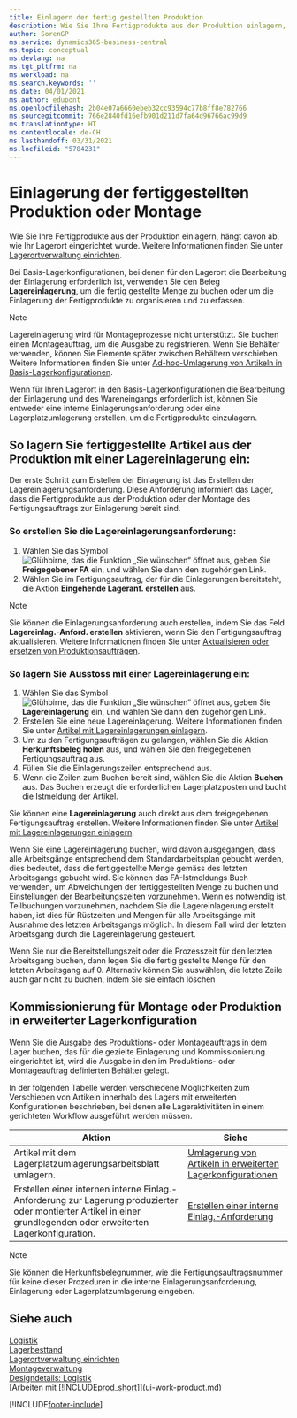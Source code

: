```yaml
---
title: Einlagern der fertig gestellten Produktion
description: Wie Sie Ihre Fertigprodukte aus der Produktion einlagern, hängt davon ab, wie Ihr Lagerort eingerichtet wurde.
author: SorenGP
ms.service: dynamics365-business-central
ms.topic: conceptual
ms.devlang: na
ms.tgt_pltfrm: na
ms.workload: na
ms.search.keywords: ''
ms.date: 04/01/2021
ms.author: edupont
ms.openlocfilehash: 2b04e07a6660ebeb32cc93594c77b8ff8e782766
ms.sourcegitcommit: 766e2840fd16efb901d211d7fa64d96766ac99d9
ms.translationtype: HT
ms.contentlocale: de-CH
ms.lasthandoff: 03/31/2021
ms.locfileid: "5784231"
---
```

# <a name="put-away-production-or-assembly-output"></a>Einlagerung der fertiggestellten Produktion oder Montage

Wie Sie Ihre Fertigprodukte aus der Produktion einlagern, hängt davon ab, wie Ihr Lagerort eingerichtet wurde. Weitere Informationen finden Sie unter [Lagerortverwaltung einrichten](warehouse-setup-warehouse.md).  

Bei Basis-Lagerkonfigurationen, bei denen für den Lagerort die Bearbeitung der Einlagerung erforderlich ist, verwenden Sie den Beleg **Lagereinlagerung**, um die fertig gestellte Menge zu buchen oder um die Einlagerung der Fertigprodukte zu organisieren und zu erfassen.  

> [!NOTE]  
> Lagereinlagerung wird für Montageprozesse nicht unterstützt. Sie buchen einen Montageauftrag, um die Ausgabe zu registrieren. Wenn Sie Behälter verwenden, können Sie Elemente später zwischen Behältern verschieben. Weitere Informationen finden Sie unter [Ad-hoc-Umlagerung von Artikeln in Basis-Lagerkonfigurationen](warehouse-how-to-move-items-ad-hoc-in-basic-warehousing.md).  

Wenn für Ihren Lagerort in den Basis-Lagerkonfigurationen die Bearbeitung der Einlagerung und des Wareneingangs erforderlich ist, können Sie entweder eine interne Einlagerungsanforderung oder eine Lagerplatzumlagerung erstellen, um die Fertigprodukte einzulagern.  

## <a name="to-put-away-production-output-with-an-inventory-put-away"></a>So lagern Sie fertiggestellte Artikel aus der Produktion mit einer Lagereinlagerung ein:

Der erste Schritt zum Erstellen der Einlagerung ist das Erstellen der Lagereinlagerungsanforderung. Diese Anforderung informiert das Lager, dass die Fertigprodukte aus der Produktion oder der Montage des Fertigungsauftrags zur Einlagerung bereit sind.

### <a name="to-create-the-inbound-warehouse-request"></a>So erstellen Sie die Lagereinlagerungsanforderung:  
1.  Wählen Sie das Symbol ![Glühbirne, das die Funktion „Sie wünschen“ öffnet](media/ui-search/search_small.png "Tell Me-Funktion") aus, geben Sie **Freigegebener FA** ein, und wählen Sie dann den zugehörigen Link.  
2.  Wählen Sie im Fertigungsauftrag, der für die Einlagerungen bereitsteht, die Aktion **Eingehende Lageranf. erstellen** aus.  

> [!NOTE]  
> Sie können die Einlagerungsanforderung auch erstellen, indem Sie das Feld **Lagereinlag.-Anford. erstellen** aktivieren, wenn Sie den Fertigungsauftrag aktualisieren. Weitere Informationen finden Sie unter [Aktualisieren oder ersetzen von Produktionsaufträgen](production-how-to-replan-refresh-production-orders.md).  

### <a name="to-put-output-away-with-an-inventory-put-away"></a>So lagern Sie Ausstoss mit einer Lagereinlagerung ein:  
1.  Wählen Sie das Symbol ![Glühbirne, das die Funktion „Sie wünschen“ öffnet](media/ui-search/search_small.png "Tell Me-Funktion") aus, geben Sie **Lagereinlagerung** ein, und wählen Sie dann den zugehörigen Link.  
2.  Erstellen Sie eine neue Lagereinlagerung. Weitere Informationen finden Sie unter [Artikel mit Lagereinlagerungen einlagern](warehouse-how-to-put-items-away-with-inventory-put-aways.md).
3.  Um zu den Fertigungsaufträgen zu gelangen, wählen Sie die Aktion **Herkunftsbeleg holen** aus, und wählen Sie den freigegebenen Fertigungsauftrag aus.  
4.  Füllen Sie die Einlagerungszeilen entsprechend aus.
5.  Wenn die Zeilen zum Buchen bereit sind, wählen Sie die Aktion **Buchen** aus. Das Buchen erzeugt die erforderlichen Lagerplatzposten und bucht die Istmeldung der Artikel.  

Sie können eine **Lagereinlagerung** auch direkt aus dem freigegebenen Fertigungsauftrag erstellen. Weitere Informationen finden Sie unter [Artikel mit Lagereinlagerungen einlagern](warehouse-how-to-put-items-away-with-inventory-put-aways.md).  

Wenn Sie eine Lagereinlagerung buchen, wird davon ausgegangen, dass alle Arbeitsgänge entsprechend dem Standardarbeitsplan gebucht werden, dies bedeutet, dass die fertiggestellte Menge gemäss des letzten Arbeitsgangs gebucht wird. Sie können das FA-Istmeldungs Buch verwenden, um Abweichungen der fertiggestellten Menge zu buchen und Einstellungen der Bearbeitungszeiten vorzunehmen. Wenn es notwendig ist, Teilbuchungen vorzunehmen, nachdem Sie die Lagereinlagerung erstellt haben, ist dies für Rüstzeiten und Mengen für alle Arbeitsgänge mit Ausnahme des letzten Arbeitsgangs möglich. In diesem Fall wird der letzten Arbeitsgang durch die Lagereinlagerung gesteuert.  

Wenn Sie nur die Bereitstellungszeit oder die Prozesszeit für den letzten Arbeitsgang buchen, dann legen Sie die fertig gestellte Menge für den letzten Arbeitsgang auf 0. Alternativ können Sie auswählen, die letzte Zeile auch gar nicht zu buchen, indem Sie sie einfach löschen  

## <a name="to-put-assembly-and-production-output-away-in-advanced-warehouse-configurations"></a>Kommissionierung für Montage oder Produktion in erweiterter Lagerkonfiguration
Wenn Sie die Ausgabe des Produktions- oder Montageauftrags in dem Lager buchen, das für die gezielte Einlagerung und Kommissionierung eingerichtet ist, wird die Ausgabe in den im Produktions- oder Montageauftrag definierten Behälter gelegt. 

In der folgenden Tabelle werden verschiedene Möglichkeiten zum Verschieben von Artikeln innerhalb des Lagers mit erweiterten Konfigurationen beschrieben, bei denen alle Lageraktivitäten in einem gerichteten Workflow ausgeführt werden müssen. 

|**Aktion**|**Siehe**|  
|------------|-------------|  
|Artikel mit dem Lagerplatzumlagerungsarbeitsblatt umlagern.|[Umlagerung von Artikeln in erweiterten Lagerkonfigurationen](warehouse-how-to-move-items-in-advanced-warehousing.md#to-move-items-with-the-warehouse-movement-worksheet)|  
|Erstellen einer internen interne Einlag.-Anforderung zur Lagerung produzierter oder montierter Artikel in einer grundlegenden oder erweiterten Lagerkonfiguration.|[Erstellen einer interne Einlag.-Anforderung](warehouse-how-to-create-put-aways-from-internal-put-aways.md#to-create-an-internal-put-away)|

> [!NOTE]  
> Sie können die Herkunftsbelegnummer, wie die Fertigungsauftragsnummer für keine dieser Prozeduren in die interne Einlagerungsanforderung, Einlagerung oder Lagerplatzumlagerung eingeben.  

## <a name="see-also"></a>Siehe auch  
[Logistik](warehouse-manage-warehouse.md)  
[Lagerbesttand](inventory-manage-inventory.md)  
[Lagerortverwaltung einrichten](warehouse-setup-warehouse.md)     
[Montageverwaltung](assembly-assemble-items.md)    
[Designdetails: Logistik](design-details-warehouse-management.md)  
[Arbeiten mit [!INCLUDE[prod_short](includes/prod_short.md)]](ui-work-product.md)


[!INCLUDE[footer-include](includes/footer-banner.md)]
